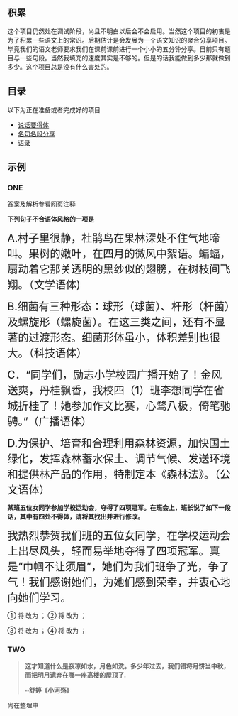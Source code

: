 <h2>积累</h2>
<p>这个项目仍然处在调试阶段，尚且不明白以后会不会启用。当然这个项目的初衷是为了积累一些语文上的常识。后期估计是会发展为一个语文知识的聚合分享项目。毕竟我们的语文老师要求我们在课前课前进行一个小小的五分钟分享。目前只有题目与一些句段。当然我填充的速度其实是不够的。但是的话我能做到多少那就做到多少。这个项目总是没有什么害处的。</p>
<h2>目录</h2>
<p>以下为正在准备或者完成好的项目</p><ul>
<li><a href="about:blank">说话要得体</a></li>
<li><a href="https://dfghj123tyuvi.github.io/Integration/share">名句名段分享</a></li>
<li><a href="https://dfghj123tyuvi.github.io/Integration/quote.html">语录</a></li>
</ul>
<h2>示例</h2><h3>ONE</h3><p>答案及解析参看网页注释</p>
<p><b>下列句子不合语体风格的一项是</b></p>
<p><font size="5">A.村子里很静，杜鹃鸟在果林深处不住气地啼叫。果树的嫩叶，在四月的微风中絮语。蝙蝠，扇动着它那关透明的黑纱似的翅膀，在树枝间飞翔。（文学语体)</font></p>
<p><font size="5">B.细菌有三种形态：球形（球菌）、杆形（杆菌）及螺旋形（螺旋菌）。在这三类之间，还有不显著的过渡形态。细菌形体虽小，体积差别也很大。（科技语体） </font></p>
<p><font size="5">C．“同学们，励志小学校园广播开始了！金风送爽，丹桂飘香，我校四（1）班李想同学在省城折桂了！她参加作文比赛，心骛八极，倚笔驰骋。”（广播语体）</font></p>
<p><font size="5">D.为保护、培育和合理利用森林资源，加快国土绿化，发挥森林蓄水保土、调节气候、发送环境和提供林产品的作用，特制定本《森林法》。（公文语体）</font></p>
<!--答案是C。此题考查语言表达得体的能力。没有注意语体特点。该用口语却用了书面语。C项中“心骛八极，倚笔驰骋”不符合广播稿语言口语化的要求。广播稿中也不可以出现同音词，让听众不容易明白。南京市、盐城市2016届高三年级第一次模拟考试试题。-->
<p><b>某班五位女同学参加学校运动会，夺得了四项冠军。在班会上，班长说了如下一段话，其中有四处不得体，请将其找出并进行修改。</b></p>
<p><font size="5">我热烈恭贺我们班的五位女同学，在学校运动会上出尽风头，轻而易举地夺得了四项冠军。真是“巾帼不让须眉”，她们为我们班争了光，争了气！我们感谢她们，为她们感到荣幸，并衷心地向她们学习。</font></p>
<p>① 将            改为            ； ② 将             改为            ；</p>                                              
<p>③ 将             改为           ； ④ 将             改为             ；</p>
<!--①将“恭贺”改为“祝贺”； ②将“出尽风头”改为“大显身手”；③将“轻而易举”改为“奋力拼搏”； ④将“荣幸”改为“自豪”（或“骄傲”“光荣”）。这是一道考核语言得体的题目，语言得体要注意文体的得体和语体的得体，问题的得体要符合文体的特殊要求、注意书面语体和口语语体的区分；语体得体要注意说话人的身份、场合、对象，以及尊卑的关系。此题这是一个发言稿，“恭贺”书面语色彩过强，一般用于对长辈，应为“祝贺”；“出尽风头”为贬义，不合语境；“轻而易举”没有显示同学的拼搏精神，“荣幸”语体色彩过重，一般用于自谦。-->
<h3>TWO</h3>
<blockquote><font face="楷体"><b><p>这才知道什么是夜凉如水，月色如洗。多少年过去，我们错将月饼当中秋，而把明月遗弃在哪一座高楼的屋顶了.</p><p>--舒婷《小河殇》</p></b></font></blockquote>
<p>尚在整理中</p>
